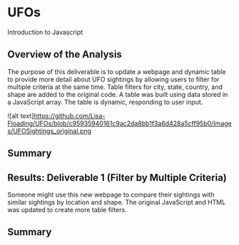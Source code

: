 # UFOs
Introduction to Javascript
## Overview of the Analysis
The purpose of this deliverable is to update a webpage and dynamic table to provide more detail about UFO sightings by allowing users to filter for multiple criteria at the same time. Table filters for city, state, country, and shape are added to the original code. A table was built using data stored in a JavaScript array. The table is dynamic, responding to user input. 

![alt text]https://github.com/Lisa-Floading/UFOs/blob/c95935940161c9ac2da8bb1f3a6d428a5cff95b0/Images/UFOSightings_original.png
## Summary 

## Results: Deliverable 1 (Filter by Multiple Criteria)
Someone might use this new webpage to compare their sightings with similar sightings by location and shape. The original JavaScript and HTML was updated to create more table filters. 

## Summary 
